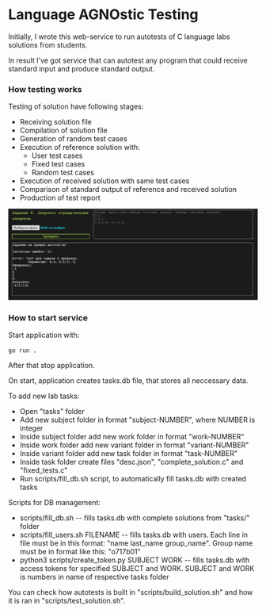 # Language AGNOstic Testing

Initially, I wrote this web-service to run autotests of C language labs solutions from students.

In result I've got service that can autotest any program that could receive standard input and produce standard output.

### How testing works

Testing of solution have following stages:

* Receiving solution file
* Compilation of solution file
* Generation of random test cases
* Execution of reference solution with:
	* User test cases
	* Fixed test cases
	* Random test cases
* Execution of received solution with same test cases
* Comparison of standard output of reference and received solution
* Production of test report

![Test result](/res/test-result.jpg)

### How to start service

Start application with:
```
go run .
```
After that stop application.

On start, application creates tasks.db file, that stores all neccessary data.

To add new lab tasks:
* Open "tasks" folder
* Add new subject folder in format "subject-NUMBER", where NUMBER is integer
* Inside subject folder add new work folder in format "work-NUMBER"
* Inside work folder add new variant folder in format "variant-NUMBER"
* Inside variant folder add new task folder in format "task-NUMBER"
* Inside task folder create files "desc.json", "complete_solution.c" and "fixed_tests.c"
* Run scripts/fill_db.sh script, to automatically fill tasks.db with created tasks

Scripts for DB management:
* scripts/fill_db.sh -- fills tasks.db with complete solutions from "tasks/" folder
* scripts/fill_users.sh FILENAME -- fills tasks.db with users. Each line in file must be in this format: "name last_name group_name". Group name must be in format like this: "o717b01"
* python3 scripts/create_token.py SUBJECT WORK -- fills tasks.db with access tokens for specified SUBJECT and WORK. SUBJECT and WORK is numbers in name of respective tasks folder

You can check how autotests is built in "scripts/build_solution.sh" and how it is ran in "scripts/test_solution.sh".
